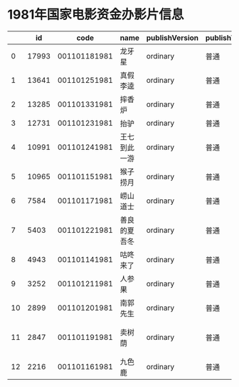 # 1981年国家电影资金办影片信息


|    | id |  code  |  name  | publishVersion | publishVersionName |   type  |  typeName  |   producerName  |  publisherName  |  publishDate   |
| ---- | ---- | ---- | ---- | ---- | ----| ---- | ---- | ---- | ---- | ---- |
| 0 |  17993 |  001101181981 |  龙牙星 |  ordinary |  普通 |  cartoon |  动画片 |  未填写 |  暂空 |  349804800000|
| 1 |  13641 |  001101251981 |  真假李逵 |  ordinary |  普通 |  cartoon |  动画片 |  暂空 |  暂空 |  349804800000|
| 2 |  13285 |  001101331981 |  摔香炉 |  ordinary |  普通 |  cartoon |  动画片 |  暂空 |  暂空 |  349804800000|
| 3 |  12731 |  001101231981 |  抬驴 |  ordinary |  普通 |  cartoon |  动画片 |  暂空 |  暂空 |  349804800000|
| 4 |  10991 |  001101241981 |  王七到此一游 |  ordinary |  普通 |  cartoon |  动画片 |  暂空 |  暂空 |  349804800000|
| 5 |  10965 |  001101151981 |  猴子捞月 |  ordinary |  普通 |  cartoon |  动画片 |  暂空 |  暂空 |  349804800000|
| 6 |  7584 |  001101171981 |  崂山道士 |  ordinary |  普通 |  cartoon |  动画片 |  未填写 |  暂空 |  349804800000|
| 7 |  5403 |  001101221981 |  善良的夏吾冬 |  ordinary |  普通 |  cartoon |  动画片 |  暂空 |  暂空 |  349804800000|
| 8 |  4943 |  001101141981 |  咕咚来了 |  ordinary |  普通 |  cartoon |  动画片 |  未填写 |  暂空 |  349804800000|
| 9 |  3252 |  001101211981 |  人参果 |  ordinary |  普通 |  cartoon |  动画片 |  暂空 |  暂空 |  349804800000|
| 10 |  2899 |  001101201981 |  南郭先生 |  ordinary |  普通 |  cartoon |  动画片 |  暂空 |  暂空 |  349804800000|
| 11 |  2847 |  001101191981 |  卖树荫 |  ordinary |  普通 |  cartoon |  动画片 |  暂空 |  中国电影股份有限公司北京电影发行分公司 |  349804800000|
| 12 |  2216 |  001101161981 |  九色鹿 |  ordinary |  普通 |  cartoon |  动画片 |  未填写 |  暂空 |  349804800000|
